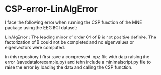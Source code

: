 # CSP-error-LinAlgError

I face the following error when running the CSP function of the MNE package using the EEG BCI dataset:

LinAlgError : The leading minor of order 64 of B is not positive definite. The factorization of B could not be completed and no eigenvalues or eigenvectors were computed.

In this repository I first save a compressed .npz file with data raising the error (savedataforexample.py) and tehn include a minimalscript.py file to raise the error by loading the data
and calling the CSP function. 
